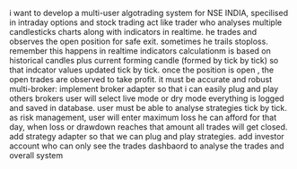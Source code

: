 i want to develop a multi-user algotrading system for NSE INDIA, specilised in intraday options and stock trading
act like trader who analyses multiple candlesticks charts along with indicators in realtime. he trades and observes the open position for safe exit. sometimes he trails stoploss. remember this happens in realtime
indicators calculationm is based on historical candles plus current forming candle (formed by tick by tick) so that indcator values updated tick by tick.
once the position is open , the open trades are observed to take profit.
it must be accurate and robust
multi-broker: implement broker adapter so that i can easily plug and play others brokers
user will select live mode or dry mode
everything is logged and saved in database.
user must be able to analyse strategies tick by tick.
as risk management, user will enter maximum loss he can afford for that day, when loss or drawdown reaches that amount all trades will get closed.
add strategy adapter so that we can plug and play strategies.
add investor account who can only see the trades
dashbaord to analyse the trades and overall system
